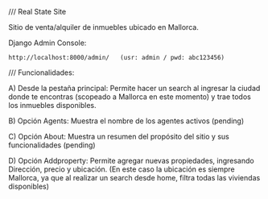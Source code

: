 
/// Real State Site 

Sitio de venta/alquiler de inmuebles ubicado en Mallorca.


Django Admin Console:

    http://localhost:8000/admin/   (usr: admin / pwd: abc123456)

/// Funcionalidades:

A) Desde la pestaña principal:
   Permite hacer un search al ingresar la ciudad donde te encontras (scopeado a Mallorca en este momento) y trae todos los inmuebles disponibles.

B) Opción Agents:
   Muestra el nombre de los agentes activos (pending)

C) Opción About:
   Muestra un resumen del propósito del sitio y sus funcionalidades (pending)

D) Opción Addproperty:
   Permite agregar nuevas propiedades, ingresando Dirección, precio y ubicación. (En este caso la ubicación es siempre Mallorca, ya que al realizar un search desde home, filtra todas las viviendas disponibles)


